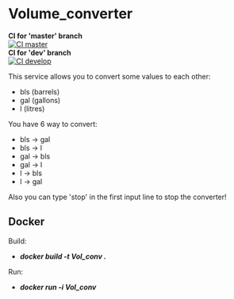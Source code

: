 # Volume_converter

**CI for 'master' branch**  
[![CI master](https://github.com/Joker707/Vol_conv/blob/develop/.github/workflows/maven.yml/badge.svg?branch=master)](https://github.com/Joker707/Vol_conv/blob/develop/.github/workflows/maven.yml)    
**CI for 'dev' branch**    
[![CI develop](https://github.com/Joker707/Vol_conv/blob/develop/.github/workflows/maven.yml/badge.svg?branch=develop)](https://github.com/Joker707/Vol_conv/blob/develop/.github/workflows/maven.yml)

This service allows you to convert some values to each other:
- bls (barrels)
- gal (gallons)
- l (litres)

You have 6 way to convert:
- bls -> gal
- bls -> l
- gal -> bls
- gal -> l
- l -> bls
- l -> gal

Also you can type 'stop' in the first input line to stop the converter!

## Docker

Build:
- ***docker build -t Vol_conv .***

Run:
- ***docker run -i Vol_conv***